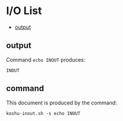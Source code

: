 # I/O List

- [output](#output)



## output


Command `echo INOUT` produces:

```
INOUT
```



## command

This document is produced by the command:

```
koshu-inout.sh -s echo INOUT
```
